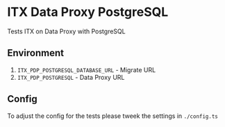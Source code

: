 # ITX Data Proxy PostgreSQL

Tests ITX on Data Proxy with PostgreSQL

## Environment

1. `ITX_PDP_POSTGRESQL_DATABASE_URL` - Migrate URL
2. `ITX_PDP_POSTGRESQL` - Data Proxy URL

## Config

To adjust the config for the tests please tweek the settings in `./config.ts`
